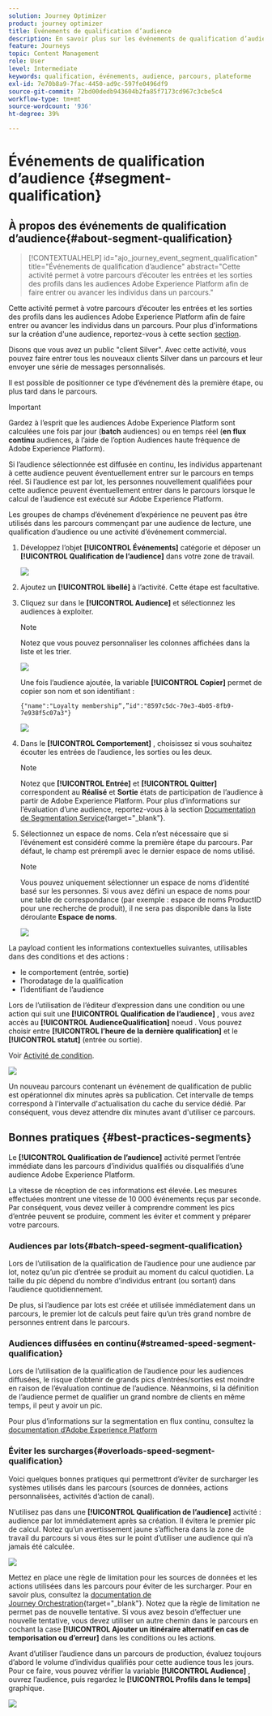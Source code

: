 ```yaml
---
solution: Journey Optimizer
product: journey optimizer
title: Événements de qualification d’audience
description: En savoir plus sur les événements de qualification d’audience
feature: Journeys
topic: Content Management
role: User
level: Intermediate
keywords: qualification, événements, audience, parcours, plateforme
exl-id: 7e70b8a9-7fac-4450-ad9c-597fe0496df9
source-git-commit: 72bd00dedb943604b2fa85f7173cd967c3cbe5c4
workflow-type: tm+mt
source-wordcount: '936'
ht-degree: 39%

---
```


# Événements de qualification d’audience {#segment-qualification}

## À propos des événements de qualification d’audience{#about-segment-qualification}

>[!CONTEXTUALHELP]
>id="ajo_journey_event_segment_qualification"
>title="Événements de qualification d’audience"
>abstract="Cette activité permet à votre parcours d’écouter les entrées et les sorties des profils dans les audiences Adobe Experience Platform afin de faire entrer ou avancer les individus dans un parcours."

Cette activité permet à votre parcours d’écouter les entrées et les sorties des profils dans les audiences Adobe Experience Platform afin de faire entrer ou avancer les individus dans un parcours. Pour plus d&#39;informations sur la création d&#39;une audience, reportez-vous à cette section [section](../audience/about-audiences.md).

Disons que vous avez un public &quot;client Silver&quot;. Avec cette activité, vous pouvez faire entrer tous les nouveaux clients Silver dans un parcours et leur envoyer une série de messages personnalisés.

Il est possible de positionner ce type d’événement dès la première étape, ou plus tard dans le parcours.

>[!IMPORTANT]
>
>Gardez à l’esprit que les audiences Adobe Experience Platform sont calculées une fois par jour (**batch** audiences) ou en temps réel (**en flux continu** audiences, à l’aide de l’option Audiences haute fréquence de Adobe Experience Platform).
>
>Si l’audience sélectionnée est diffusée en continu, les individus appartenant à cette audience peuvent éventuellement entrer sur le parcours en temps réel. Si l’audience est par lot, les personnes nouvellement qualifiées pour cette audience peuvent éventuellement entrer dans le parcours lorsque le calcul de l’audience est exécuté sur Adobe Experience Platform.
>
>Les groupes de champs d’événement d’expérience ne peuvent pas être utilisés dans les parcours commençant par une audience de lecture, une qualification d’audience ou une activité d’événement commercial.


1. Développez l’objet **[!UICONTROL Événements]** catégorie et déposer un **[!UICONTROL Qualification de l’audience]** dans votre zone de travail.

   ![](assets/segment5.png)

1. Ajoutez un **[!UICONTROL libellé]** à l’activité. Cette étape est facultative.

1. Cliquez sur dans le **[!UICONTROL Audience]** et sélectionnez les audiences à exploiter.

   >[!NOTE]
   >
   >Notez que vous pouvez personnaliser les colonnes affichées dans la liste et les trier.

   ![](assets/segment6.png)

   Une fois l’audience ajoutée, la variable **[!UICONTROL Copier]** permet de copier son nom et son identifiant :

   `{"name":"Loyalty membership“,”id":"8597c5dc-70e3-4b05-8fb9-7e938f5c07a3"}`

   ![](assets/segment-copy.png)

1. Dans le **[!UICONTROL Comportement]** , choisissez si vous souhaitez écouter les entrées de l’audience, les sorties ou les deux.

   >[!NOTE]
   >
   >Notez que **[!UICONTROL Entrée]** et **[!UICONTROL Quitter]** correspondent au **Réalisé** et **Sortie** états de participation de l’audience à partir de Adobe Experience Platform. Pour plus d’informations sur l’évaluation d’une audience, reportez-vous à la section [Documentation de Segmentation Service](https://experienceleague.adobe.com/docs/experience-platform/segmentation/tutorials/evaluate-a-segment.html?lang=fr#interpret-segment-results){target="_blank"}.

1. Sélectionnez un espace de noms. Cela n’est nécessaire que si l’événement est considéré comme la première étape du parcours. Par défaut, le champ est prérempli avec le dernier espace de noms utilisé.

   >[!NOTE]
   >
   >Vous pouvez uniquement sélectionner un espace de noms d’identité basé sur les personnes. Si vous avez défini un espace de noms pour une table de correspondance (par exemple : espace de noms ProductID pour une recherche de produit), il ne sera pas disponible dans la liste déroulante **Espace de noms**.

   ![](assets/segment7.png)

La payload contient les informations contextuelles suivantes, utilisables dans des conditions et des actions :

* le comportement (entrée, sortie)
* l’horodatage de la qualification
* l’identifiant de l’audience

Lors de l’utilisation de l’éditeur d’expression dans une condition ou une action qui suit une **[!UICONTROL Qualification de l’audience]** , vous avez accès au **[!UICONTROL AudienceQualification]** noeud . Vous pouvez choisir entre **[!UICONTROL l’heure de la dernière qualification]** et le **[!UICONTROL statut]** (entrée ou sortie).

Voir [Activité de condition](../building-journeys/condition-activity.md#about_condition).

![](assets/segment8.png)

Un nouveau parcours contenant un événement de qualification de public est opérationnel dix minutes après sa publication. Cet intervalle de temps correspond à l&#39;intervalle d&#39;actualisation du cache du service dédié. Par conséquent, vous devez attendre dix minutes avant d&#39;utiliser ce parcours.

## Bonnes pratiques {#best-practices-segments}

Le **[!UICONTROL Qualification de l’audience]** activité permet l’entrée immédiate dans les parcours d’individus qualifiés ou disqualifiés d’une audience Adobe Experience Platform.

La vitesse de réception de ces informations est élevée. Les mesures effectuées montrent une vitesse de 10 000 événements reçus par seconde. Par conséquent, vous devez veiller à comprendre comment les pics d’entrée peuvent se produire, comment les éviter et comment y préparer votre parcours.

### Audiences par lots{#batch-speed-segment-qualification}

Lors de l’utilisation de la qualification de l’audience pour une audience par lot, notez qu’un pic d’entrée se produit au moment du calcul quotidien. La taille du pic dépend du nombre d’individus entrant (ou sortant) dans l’audience quotidiennement.

De plus, si l’audience par lots est créée et utilisée immédiatement dans un parcours, le premier lot de calculs peut faire qu’un très grand nombre de personnes entrent dans le parcours.

### Audiences diffusées en continu{#streamed-speed-segment-qualification}

Lors de l’utilisation de la qualification de l’audience pour les audiences diffusées, le risque d’obtenir de grands pics d’entrées/sorties est moindre en raison de l’évaluation continue de l’audience. Néanmoins, si la définition de l’audience permet de qualifier un grand nombre de clients en même temps, il peut y avoir un pic.

Pour plus d’informations sur la segmentation en flux continu, consultez la [documentation d’Adobe Experience Platform](https://experienceleague.adobe.com/docs/experience-platform/segmentation/api/streaming-segmentation.html?lang=fr#api)

### Éviter les surcharges{#overloads-speed-segment-qualification}

Voici quelques bonnes pratiques qui permettront d’éviter de surcharger les systèmes utilisés dans les parcours (sources de données, actions personnalisées, activités d’action de canal).

N’utilisez pas dans une **[!UICONTROL Qualification de l’audience]** activité : audience par lot immédiatement après sa création. Il évitera le premier pic de calcul. Notez qu’un avertissement jaune s’affichera dans la zone de travail du parcours si vous êtes sur le point d’utiliser une audience qui n’a jamais été calculée.

![](assets/segment-error.png)

Mettez en place une règle de limitation pour les sources de données et les actions utilisées dans les parcours pour éviter de les surcharger. Pour en savoir plus, consultez la [documentation de Journey Orchestration](https://experienceleague.adobe.com/docs/journeys/using/working-with-apis/capping.html?lang=fr){target="_blank"}. Notez que la règle de limitation ne permet pas de nouvelle tentative. Si vous avez besoin d’effectuer une nouvelle tentative, vous devez utiliser un autre chemin dans le parcours en cochant la case **[!UICONTROL Ajouter un itinéraire alternatif en cas de temporisation ou d’erreur]** dans les conditions ou les actions.

Avant d’utiliser l’audience dans un parcours de production, évaluez toujours d’abord le volume d’individus qualifiés pour cette audience tous les jours. Pour ce faire, vous pouvez vérifier la variable **[!UICONTROL Audience]** , ouvrez l’audience, puis regardez le **[!UICONTROL Profils dans le temps]** graphique.

![](assets/segment-overload.png)

